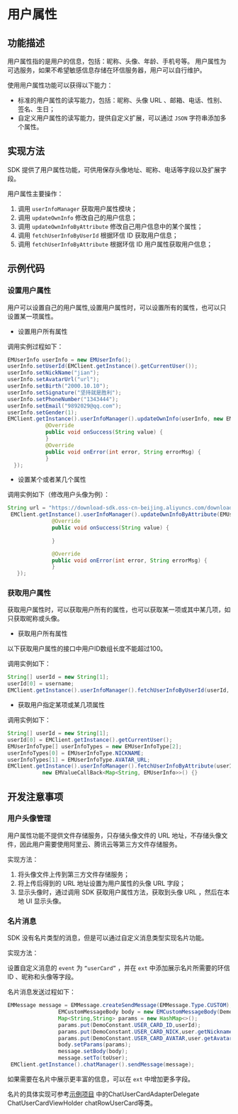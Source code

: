 # 用户属性



## 功能描述

用户属性指的是用户的信息，包括：昵称、头像、年龄、手机号等。 用户属性为可选服务，如果不希望敏感信息存储在环信服务器，用户可以自行维护。



使用用户属性功能可以获得以下能力：

- 标准的用户属性的读写能力，包括：昵称、头像 URL 、邮箱、电话、性别、签名、生日；
- 自定义用户属性的读写能力，提供自定义扩展，可以通过 `JSON` 字符串添加多个属性。





## 实现方法

SDK 提供了用户属性功能，可供用保存头像地址、昵称、电话等字段以及扩展字段。

用户属性主要操作：

1. 调用 `userInfoManager` 获取用户属性模块；
2. 调用 `updateOwnInfo` 修改自己的用户信息；
3. 调用 `updateOwnInfoByAttribute` 修改自己用户信息中的某个属性；
4. 调用 `fetchUserInfoByUserId` 根据环信 ID 获取用户信息；
5. 调用 `fetchUserInfoByAttribute` 根据环信 ID 用户属性获取用户信息；





## 示例代码



### 设置用户属性

用户可以设置自己的用户属性,设置用户属性时，可以设置所有的属性，也可以只设置某一项属性。

- 设置用户所有属性

调用实例过程如下：

```java
EMUserInfo userInfo = new EMUserInfo();
userInfo.setUserId(EMClient.getInstance().getCurrentUser());
userInfo.setNickName("jian");
userInfo.setAvatarUrl("url");
userInfo.setBirth("2000.10.10");
userInfo.setSignature("坚持就是胜利");
userInfo.setPhoneNumber("1343444");
userInfo.setEmail("9892029@qq.com");
userInfo.setGender(1);
EMClient.getInstance().userInfoManager().updateOwnInfo(userInfo, new EMValueCallBack<String>() {
            @Override
            public void onSuccess(String value) {     
            }
            @Override
            public void onError(int error, String errorMsg) {
            }
  });
```

- 设置某个或者某几个属性

调用实例如下（修改用户头像为例）：

```java
String url = "https://download-sdk.oss-cn-beijing.aliyuncs.com/downloads/IMDemo/avatar/Image1.png";
 EMClient.getInstance().userInfoManager().updateOwnInfoByAttribute(EMUserInfoType.AVATAR_URL, url, new EMValueCallBack<String>() {
              @Override
              public void onSuccess(String value) {
                        
              }

              @Override
              public void onError(int error, String errorMsg) {    
              }
   });
```



### 获取用户属性

获取用户属性时，可以获取用户所有的属性，也可以获取某一项或其中某几项，如只获取昵称或头像。



- 获取用户所有属性

<div class="alert note">以下获取用户属性的接口中用户ID数组长度不能超过100。</div>


调用实例如下：

```java
String[] userId = new String[1];
userId[0] = username;
EMClient.getInstance().userInfoManager().fetchUserInfoByUserId(userId, new EMValueCallBack<Map<String, EMUserInfo>>() {}
```

- 获取用户指定某项或某几项属性

调用实例如下：

```java
String[] userId = new String[1];
userId[0] = EMClient.getInstance().getCurrentUser();
EMUserInfoType[] userInfoTypes = new EMUserInfoType[2];
userInfoTypes[0] = EMUserInfoType.NICKNAME;
userInfoTypes[1] = EMUserInfoType.AVATAR_URL;
EMClient.getInstance().userInfoManager().fetchUserInfoByAttribute(userId, userInfoTypes,
           new EMValueCallBack<Map<String, EMUserInfo>>() {}
```



## 开发注意事项



### 用户头像管理

用户属性功能不提供文件存储服务，只存储头像文件的 URL 地址，不存储头像文件，因此用户需要使用阿里云、腾讯云等第三方文件存储服务。

实现方法：

1. 将头像文件上传到第三方文件存储服务；
2. 将上传后得到的 URL 地址设置为用户属性的头像 URL 字段；
3. 显示头像时，通过调用 SDK 获取用户属性方法，获取到头像 URL ，然后在本地 UI 显示头像。



### 名片消息

SDK 没有名片类型的消息，但是可以通过自定义消息类型实现名片功能。



实现方法：

设置自定义消息的 `event` 为 `“userCard”` ，并在 `ext` 中添加展示名片所需要的环信 ID 、昵称和头像等字段。



名片消息发送过程如下：

```java
EMMessage message = EMMessage.createSendMessage(EMMessage.Type.CUSTOM);
                EMCustomMessageBody body = new EMCustomMessageBody(DemoConstant.USER_CARD_EVENT);
                Map<String,String> params = new HashMap<>();
                params.put(DemoConstant.USER_CARD_ID,userId);
                params.put(DemoConstant.USER_CARD_NICK,user.getNickname());
                params.put(DemoConstant.USER_CARD_AVATAR,user.getAvatar());
                body.setParams(params);
                message.setBody(body);
                message.setTo(toUser);
 EMClient.getInstance().chatManager().sendMessage(message);
```



如果需要在名片中展示更丰富的信息，可以在 `ext` 中增加更多字段。



名片的具体实现可参考[示例项目](https://www.easemob.com/download/im) 中的ChatUserCardAdapterDelegate ChatUserCardViewHolder chatRowUserCard等类。